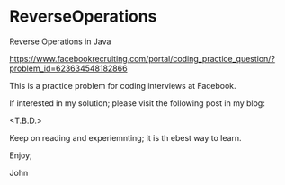 # ReverseOperations
Reverse Operations in Java

https://www.facebookrecruiting.com/portal/coding_practice_question/?problem_id=623634548182866

This is a practice problem for coding interviews at Facebook.

If interested in my solution; please visit the following post in my blog:

<T.B.D.>

Keep on reading and experiemnting; it is th ebest way to learn.

Enjoy;

John
